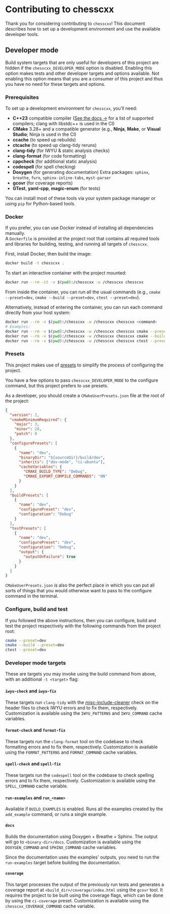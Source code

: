 # Contributing to chesscxx

Thank you for considering contributing to ``chesscxx``!
This document describes how to set up a development environment and use the available developer tools.

## Developer mode

Build system targets that are only useful for developers of this project are
hidden if the `chesscxx_DEVELOPER_MODE` option is disabled. Enabling this
option makes tests and other developer targets and options available. Not
enabling this option means that you are a consumer of this project and thus you
have no need for these targets and options.

### Prerequisites

To set up a development environment for `chesscxx`, you’ll need:

- **C++23** compatible compiler ([See the docs →](https://igorqs.github.io/chesscxx/#compiler-compatibility) for a list of supported compilers; clang with
  libstdc++ is used in the CI)
- **CMake** 3.28+ and a compatible generator (e.g., **Ninja**, **Make**, or **Visual Studio**; Ninja is used in the CI)
- **ccache** (to speed up rebuilds)
- **ctcache** (to speed up clang-tidy reruns)
- **clang-tidy** (for IWYU & static analysis checks)
- **clang-format** (for code formatting)
- **cppcheck** (for additional static analysis)
- **codespell** (for spell checking)
- **Doxygen** (for generating documentation)
  Extra packages: `sphinx`, `breathe`, `furo`, `sphinx-inline-tabs`, `myst-parser`
- **gcovr** (for coverage reports)
- **GTest**, **yaml-cpp**, **magic-enum** (for tests)

You can install most of these tools via your system package manager or using `pip` for Python-based tools.

### Docker

If you prefer, you can use Docker instead of installing all dependencies manually.  
A `Dockerfile` is provided at the project root that contains all required tools and libraries for building, testing, and running all targets of ``chesscxx``.

First, install Docker, then build the image:

```sh
docker build -t chesscxx .
```

To start an interactive container with the project mounted:

```sh
docker run --rm -it -v $(pwd):/chesscxx -w /chesscxx chesscxx
```

From inside the container, you can run all the usual commands (e.g., `cmake --preset=dev`, `cmake --build --preset=dev`, `ctest --preset=dev`).

Alternatively, instead of entering the container, you can run each command directly from your host system:

```sh
docker run --rm -v $(pwd):/chesscxx -w /chesscxx chesscxx <command>
# Examples:
docker run --rm -v $(pwd):/chesscxx -w /chesscxx chesscxx cmake --preset=dev
docker run --rm -v $(pwd):/chesscxx -w /chesscxx chesscxx cmake --build --preset=dev
docker run --rm -v $(pwd):/chesscxx -w /chesscxx chesscxx ctest --preset=dev
```

### Presets

This project makes use of [presets][1] to simplify the process of configuring
the project.

You have a few options to pass `chesscxx_DEVELOPER_MODE` to the configure
command, but this project prefers to use presets.

As a developer, you should create a `CMakeUserPresets.json` file at the root of
the project:

```json
{
  "version": 2,
  "cmakeMinimumRequired": {
    "major": 3,
    "minor": 28,
    "patch": 0
  },
  "configurePresets": [
    {
      "name": "dev",
      "binaryDir": "${sourceDir}/build/dev",
      "inherits": ["dev-mode", "ci-ubuntu"],
      "cacheVariables": {
        "CMAKE_BUILD_TYPE": "Debug",
        "CMAKE_EXPORT_COMPILE_COMMANDS": "ON"
      }
    }
  ],
  "buildPresets": [
    {
      "name": "dev",
      "configurePreset": "dev",
      "configuration": "Debug"
    }
  ],
  "testPresets": [
    {
      "name": "dev",
      "configurePreset": "dev",
      "configuration": "Debug",
      "output": {
        "outputOnFailure": true
      }
    }
  ]
}
```

`CMakeUserPresets.json` is also the perfect place in which you can put all
sorts of things that you would otherwise want to pass to the configure command
in the terminal.

### Configure, build and test

If you followed the above instructions, then you can configure, build and test
the project respectively with the following commands from the project root:

```sh
cmake --preset=dev
cmake --build --preset=dev
ctest --preset=dev
```

### Developer mode targets

These are targets you may invoke using the build command from above, with an
additional `-t <target>` flag:

#### `iwyu-check` and `iwyu-fix`

These targets run `clang-tidy` with the [misc-include-cleaner][2] check
on the header files to check IWYU errors and to fix them, respectively. 
Customization is available using the `IWYU_PATTERNS` and `IWYU_COMMAND`
cache variables.

#### `format-check` and `format-fix`

These targets run the `clang-format` tool on the codebase to check formatting errors and to
fix them, respectively. Customization is available using the `FORMAT_PATTERNS` and
`FORMAT_COMMAND` cache variables.

#### `spell-check` and `spell-fix`

These targets run the `codespell` tool on the codebase to check spelling errors and to fix
them, respectively. Customization is available using the `SPELL_COMMAND` cache
variable.

#### `run-examples` and `run_<name>`

Available if `BUILD_EXAMPLES` is enabled. Runs all the examples created by the `add_example` command,
or runs a single example.

#### `docs`

Builds the documentation using Doxygen + Breathe + Sphinx. The output will
go to `<binary-dir>/docs`. Customization is available using the `DOXYGEN_COMMAND`
and `SPHINX_COMMAND` cache variables.

Since the documentation uses the examples' outputs, you need to run the `run-examples`
target before building the documentation.

#### `coverage`

This target processes the output of the previously run tests and generates a coverage
report at `<build_dir>/coverage/index.html` using the `gcovr` tool. It requires the project
to be built using the coverage flags, which can be done by using the `ci-coverage` preset.
Customization is available using the `chesscxx_COVERAGE_COMMAND` cache variable.

[1]: https://cmake.org/cmake/help/latest/manual/cmake-presets.7.html
[2]: https://clang.llvm.org/extra/clang-tidy/checks/misc/include-cleaner.html
